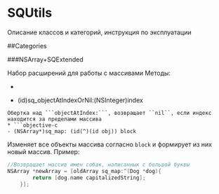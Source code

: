 # SQUtils

Описание классов и категорий, инструкция по эксплуатации

##Categories

###NSArray+SQExtended

Набор расширений для работы с массивами
Методы:

* ```objective-c
- (id)sq_objectAtIndexOrNil:(NSInteger)index
```
Обертка над ```objectAtIndex:```, возвращает ``nil``, если индекс находится за пределами массива
* ```objective-c
- (NSArray*)sq_map: (id(^)(id obj)) block
```
Изменяет все объекты массива согласно ``block`` и формирует из них новый массив. Пример:
```objective-c
//Возвращает массив имен собак, написанных с большой буквы
NSArray *newArray = [oldArray sq_map:^(Dog *dog){
  		return [dog.name capitalizedString];
  	}];
```